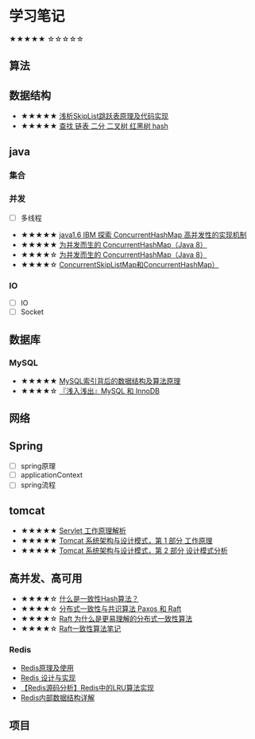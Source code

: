 # 学习笔记

★★★★★
☆☆☆☆☆

## 算法

## 数据结构

- ★★★★★ [浅析SkipList跳跃表原理及代码实现](https://blog.csdn.net/ict2014/article/details/17394259)
- ★★★★★ [查找 链表 二分 二叉树 红黑树 hash](../search/search.md)

## java

### 集合

### 并发

- [ ] 多线程


- ★★★★★ [java1.6 IBM 探索 ConcurrentHashMap 高并发性的实现机制](https://www.ibm.com/developerworks/cn/java/java-lo-concurrenthashmap/index.html)
- ★★★★★ [为并发而生的 ConcurrentHashMap（Java 8）](https://www.cnblogs.com/yangming1996/p/8031199.html)
- ★★★★☆ [为并发而生的 ConcurrentHashMap（Java 8）](https://www.cnblogs.com/wzhanke/p/4763356.html)
- ★★★★☆ [ConcurrentSkipListMap和ConcurrentHashMap）](https://www.cnblogs.com/ygj0930/p/6543901.html)

### IO

- [ ] IO
- [ ] Socket

## 数据库

### MySQL

- ★★★★★ [MySQL索引背后的数据结构及算法原理](http://blog.codinglabs.org/articles/theory-of-mysql-index.html)
- ★★★★☆ [『浅入浅出』MySQL 和 InnoDB](https://draveness.me/mysql-innodb)

## 网络

## Spring

- [ ] spring原理
- [ ] applicationContext
- [ ] spring流程

## tomcat

- ★★★★★ [Servlet 工作原理解析](https://www.ibm.com/developerworks/cn/java/j-lo-servlet/index.html)
- ★★★★★ [Tomcat 系统架构与设计模式，第 1 部分 工作原理](https://www.ibm.com/developerworks/cn/java/j-lo-tomcat1/index.html)
- ★★★★★ [Tomcat 系统架构与设计模式，第 2 部分 设计模式分析](https://www.ibm.com/developerworks/cn/java/j-lo-tomcat1/index.html)

## 高并发、高可用

- ★★★★☆ [什么是一致性Hash算法？](https://zhuanlan.zhihu.com/p/34985026)
- ★★★★☆ [分布式一致性与共识算法  Paxos 和 Raft ](https://draveness.me/consensus)
- ★★★★☆ [Raft 为什么是更易理解的分布式一致性算法](https://www.cnblogs.com/mindwind/p/5231986.html)
- ★★★★☆ [Raft一致性算法笔记](https://www.jianshu.com/p/096ae57d1fe0)



### Redis

- [Redis原理及使用](http://www.uml.org.cn/sjjm/201803161.asp)
- [Redis 设计与实现](http://redisbook.com/index.html)
- [【Redis源码分析】Redis中的LRU算法实现](https://segmentfault.com/a/1190000017555834)
- [ Redis内部数据结构详解](http://zhangtielei.com/posts/server.html)

### 

## 项目